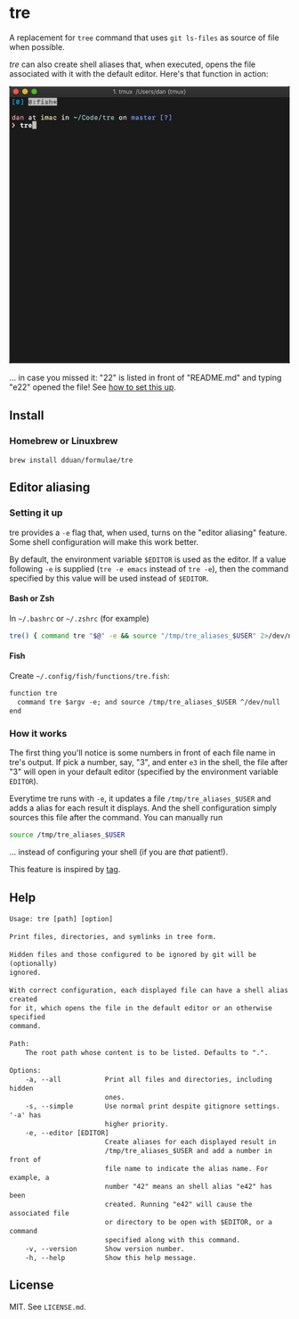 # tre

A replacement for `tree` command that uses `git ls-files` as source of file when
possible.

_tre_ can also create shell aliases that, when executed, opens the file
associated with it with the default editor. Here's that function in action:

![Aliasing In Action](alias_demo.gif)

… in case you missed it: "22" is listed in front of "README.md" and typing "e22"
opened the file! See [how to set this up](#editor-aliasing).

## Install

### Homebrew or Linuxbrew

```
brew install dduan/formulae/tre
```

## Editor aliasing

### Setting it up

tre provides a `-e` flag that, when used, turns on the "editor aliasing"
feature. Some shell configuration will make this work better.

By default, the environment variable `$EDITOR` is used as the editor. If a value
following `-e` is supplied (`tre -e emacs` instead of `tre -e`), then the
command specified by this value will be used instead of `$EDITOR`.

#### Bash or Zsh

In `~/.bashrc` or `~/.zshrc` (for example)

```bash
tre() { command tre "$@" -e && source "/tmp/tre_aliases_$USER" 2>/dev/null; }
```

#### Fish

Create `~/.config/fish/functions/tre.fish`:

```fish
function tre
  command tre $argv -e; and source /tmp/tre_aliases_$USER ^/dev/null
end
```


### How it works

The first thing you'll notice is some numbers in front of each file name in
tre's output. If pick a number, say, "3", and enter `e3` in the shell, the file
after "3" will open in your default editor (specified by the environment
variable `EDITOR`).

Everytime tre runs with `-e`, it updates a file `/tmp/tre_aliases_$USER`
and adds a alias for each result it displays. And the shell configuration simply
sources this file after the command. You can manually run

```bash
source /tmp/tre_aliases_$USER
```

… instead of configuring your shell (if you are _that_ patient!).

This feature is inspired by [tag](https://github.com/keith/tag).

## Help

```
Usage: tre [path] [option]

Print files, directories, and symlinks in tree form.

Hidden files and those configured to be ignored by git will be (optionally)
ignored.

With correct configuration, each displayed file can have a shell alias created
for it, which opens the file in the default editor or an otherwise specified
command.

Path:
    The root path whose content is to be listed. Defaults to ".".

Options:
    -a, --all           Print all files and directories, including hidden
                        ones.
    -s, --simple        Use normal print despite gitignore settings. '-a' has
                        higher priority.
    -e, --editor [EDITOR]
                        Create aliases for each displayed result in
                        /tmp/tre_aliases_$USER and add a number in front of
                        file name to indicate the alias name. For example, a
                        number "42" means an shell alias "e42" has been
                        created. Running "e42" will cause the associated file
                        or directory to be open with $EDITOR, or a command
                        specified along with this command.
    -v, --version       Show version number.
    -h, --help          Show this help message.
```

## License

MIT. See `LICENSE.md`.
